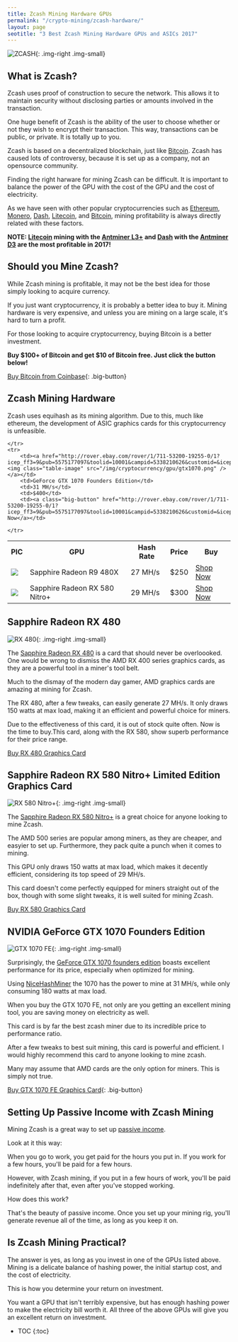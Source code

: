 ```yaml
---
title: Zcash Mining Hardware GPUs   
permalink: "/crypto-mining/zcash-hardware/"
layout: page
seotitle: "3 Best Zcash Mining Hardware GPUs and ASICs 2017" 
---
```


![ZCASH](/img/cryptocurrency/zcash.png "ZCASH"){: .img-right .img-small}

## What is Zcash? 

Zcash uses proof of construction to secure the network. This allows it to maintain security without disclosing parties or amounts involved in the transaction. 

One huge benefit of Zcash is the ability of the user to choose whether or not they wish to encrypt their transaction. This way, transactions can be public, or private. It is totally up to you. 

Zcash is based on a decentralized blockchain, just like [Bitcoin](/crypto-mining/bitcoin-hardware/). Zcash has caused lots of controversy, because it is set up as a company, not an opensource community.

Finding the right harware for mining Zcash can be difficult. It is important to balance the power of the GPU with the cost of the GPU and the cost of electricity. 

As we have seen with other popular cryptocurrencies such as [Ethereum](/crypto-mining/ethereum-hardware/), [Monero](/crypto-mining/monero-hardware/), [Dash](/crypto-mining/dash-hardware/), [Litecoin](/crypto-mining/litecoin-hardware/), and [Bitcoin](/crypto-mining/bitcoin-hardware), mining profitability is always directly related with these factors. 

**NOTE: [Litecoin](/crypto-mining/litecoin-hardware/) mining with the [Antminer L3+](/crypto-mining/litecoin-hardware/antminer-l3-review/) and [Dash](/crypto-mining/dash-hardware/) with the [Antminer D3](/crypto-mining/dash-hardware/antminer-d3-review/) are the most profitable in 2017!**

## Should you Mine Zcash?

While Zcash mining is profitable, it may not be the best idea for those simply looking to acquire currency. 

If you just want cryptocurrency, it is probably a better idea to buy it. Mining hardware is very expensive, and unless you are mining on a large scale, it's hard to turn a profit.

For those looking to acquire cryptocurrency, buying Bitcoin is a better investment.

**Buy $100+ of Bitcoin and get $10 of Bitcoin free. Just click the button below!**

[Buy Bitcoin from Coinbase](https://www.coinbase.com/join/5967ac4be42b2d0260de144b){: .big-button}

## Zcash Mining Hardware

Zcash uses equihash as its mining algorithm. Due to this, much like ethereum, the development of ASIC graphics cards for this cryptocurrency is unfeasible. 

<table class="basic-table" align="center">
	<tr>
		<th>PIC</th>
		<th>GPU</th>
		<th>Hash Rate</th>
		<th>Price</th>
		<th>Buy</th>
	</tr>
	<tr>
		<td><img class="table-image" src="/img/cryptocurrency/gpu/rx480.jpg" /></td>
		<td>Sapphire Radeon R9 480X</td>
		<td>27 MH/s</td>
		<td>$250</td>
		<td><a class="big-button" href="http://rover.ebay.com/rover/1/711-53200-19255-0/1?icep_ff3=9&pub=5575177097&toolid=10001&campid=5338210626&customid=&icep_uq=RX+480&icep_sellerId=&icep_ex_kw=&icep_sortBy=12&icep_catId=&icep_minPrice=&icep_maxPrice=&ipn=psmain&icep_vectorid=229466&kwid=902099&mtid=824&kw=lg">Shop Now</a></td>
	</tr>
	<tr>
		<td><a href="http://rover.ebay.com/rover/1/711-53200-19255-0/1?icep_ff3=9&pub=5575177097&toolid=10001&campid=5338210626&customid=&icep_uq=Sapphire+Radeon+RX+580+Nitro%2B&icep_sellerId=&icep_ex_kw=&icep_sortBy=12&icep_catId=&icep_minPrice=&icep_maxPrice=&ipn=psmain&icep_vectorid=229466&kwid=902099&mtid=824&kw=lg"><img class="table-image" src="/img/cryptocurrency/gpu/rx-580-nitro.jpg" /></a></td>
		<td>Sapphire Radeon RX 580 Nitro+</td>
		<td>29 MH/s</td>
		<td>$300</td>
		<td><a class="big-button" href="http://rover.ebay.com/rover/1/711-53200-19255-0/1?icep_ff3=9&pub=5575177097&toolid=10001&campid=5338210626&customid=&icep_uq=Sapphire+Radeon+RX+580+Nitro%2B&icep_sellerId=&icep_ex_kw=&icep_sortBy=12&icep_catId=&icep_minPrice=&icep_maxPrice=&ipn=psmain&icep_vectorid=229466&kwid=902099&mtid=824&kw=lg">Shop Now</a></td>
		
	</tr>
	<tr>
		<td><a href="http://rover.ebay.com/rover/1/711-53200-19255-0/1?icep_ff3=9&pub=5575177097&toolid=10001&campid=5338210626&customid=&icep_uq=NVIDIA+GeForce+GTX+1070+Founders+Edition&icep_sellerId=&icep_ex_kw=&icep_sortBy=12&icep_catId=&icep_minPrice=&icep_maxPrice=&ipn=psmain&icep_vectorid=229466&kwid=902099&mtid=824&kw=lg"><img class="table-image" src="/img/cryptocurrency/gpu/gtx1070.png" /></a></td>
		<td>GeForce GTX 1070 Founders Edition</td>
		<td>31 MH/s</td>
		<td>$400</td>
		<td><a class="big-button" href="http://rover.ebay.com/rover/1/711-53200-19255-0/1?icep_ff3=9&pub=5575177097&toolid=10001&campid=5338210626&customid=&icep_uq=NVIDIA+GeForce+GTX+1070+Founders+Edition&icep_sellerId=&icep_ex_kw=&icep_sortBy=12&icep_catId=&icep_minPrice=&icep_maxPrice=&ipn=psmain&icep_vectorid=229466&kwid=902099&mtid=824&kw=lg">Shop Now</a></td>
		
	</tr>
	
</table>

## Sapphire Radeon RX 480
![RX 480](/img/cryptocurrency/gpu/rx480.jpg){: .img-right .img-small}


The [Sapphire Radeon RX 480](http://rover.ebay.com/rover/1/711-53200-19255-0/1?icep_ff3=9&pub=5575177097&toolid=10001&campid=5338210626&customid=&icep_uq=RX+480&icep_sellerId=&icep_ex_kw=&icep_sortBy=12&icep_catId=&icep_minPrice=&icep_maxPrice=&ipn=psmain&icep_vectorid=229466&kwid=902099&mtid=824&kw=lg) is a card that should never be overloooked. One would be wrong to dismiss the AMD RX 400 series graphics cards, as they are a powerful tool in a miner's tool belt.

Much to the dismay of the modern day gamer, AMD graphics cards are amazing at mining for Zcash. 

The RX 480, after a few tweaks, can easily generate 27 MH/s. It only draws 150 watts at max load, making it an efficient and powerful choice for miners. 

Due to the effectiveness of this card, it is out of stock quite often. Now is the time to buy.This card, along with the RX 580, show superb performance for their price range. 

<a href="http://rover.ebay.com/rover/1/711-53200-19255-0/1?icep_ff3=9&pub=5575177097&toolid=10001&campid=5338210626&customid=&icep_uq=RX+480&icep_sellerId=&icep_ex_kw=&icep_sortBy=12&icep_catId=&icep_minPrice=&icep_maxPrice=&ipn=psmain&icep_vectorid=229466&kwid=902099&mtid=824&kw=lg" class="big-button">Buy RX 480 Graphics Card</a>

## Sapphire Radeon RX 580 Nitro+ Limited Edition Graphics Card
![RX 580 Nitro+](/img/cryptocurrency/gpu/rx-580-nitro.jpg){: .img-right .img-small}


The [Sapphire Radeon RX 580 Nitro+](http://rover.ebay.com/rover/1/711-53200-19255-0/1?icep_ff3=9&pub=5575177097&toolid=10001&campid=5338210626&customid=&icep_uq=Sapphire+Radeon+RX+580+Nitro%2B&icep_sellerId=&icep_ex_kw=&icep_sortBy=12&icep_catId=&icep_minPrice=&icep_maxPrice=&ipn=psmain&icep_vectorid=229466&kwid=902099&mtid=824&kw=lg) is a great choice for anyone looking to mine Zcash. 

The AMD 500 series are popular among miners, as they are cheaper, and easyier to set up. Furthermore, they pack quite a punch when it comes to mining. 

This GPU only draws 150 watts at max load, which makes it decently efficient, considering its top speed of 29 MH/s.

This card doesn't come perfectly equipped for miners straight out of the box, though with some slight tweaks, it is well suited for mining Zcash.  

<a href="http://rover.ebay.com/rover/1/711-53200-19255-0/1?icep_ff3=9&pub=5575177097&toolid=10001&campid=5338210626&customid=&icep_uq=Sapphire+Radeon+RX+580+Nitro%2B&icep_sellerId=&icep_ex_kw=&icep_sortBy=12&icep_catId=&icep_minPrice=&icep_maxPrice=&ipn=psmain&icep_vectorid=229466&kwid=902099&mtid=824&kw=lg" class="big-button"> Buy RX 580 Graphics Card </a>

## NVIDIA GeForce GTX 1070 Founders Edition
![GTX 1070 FE](/img/cryptocurrency/gpu/gtx1070.png){: .img-right .img-small}


Surprisingly, the [GeForce GTX 1070 founders edition](http://rover.ebay.com/rover/1/711-53200-19255-0/1?icep_ff3=9&pub=5575177097&toolid=10001&campid=5338210626&customid=&icep_uq=NVIDIA+GeForce+GTX+1070+Founders+Edition&icep_sellerId=&icep_ex_kw=&icep_sortBy=12&icep_catId=&icep_minPrice=&icep_maxPrice=&ipn=psmain&icep_vectorid=229466&kwid=902099&mtid=824&kw=lg) boasts excellent performance for its price, especially when optimized for mining. 

Using [NiceHashMiner](https://www.nicehash.com/) the 1070 has the power to mine at 31 MH/s, while only consuming 180 watts at max load. 

When you buy the GTX 1070  FE, not only are you getting an excellent mining tool, you are saving money on electricity as well.

This card is by far the best zcash miner due to its incredible price to performance ratio. 

After a few tweaks to best suit mining, this card is powerful and efficient. I would highly recommend this card to anyone looking to mine zcash. 

Many may assume that AMD cards are the only option for miners. This is simply not true.

[Buy GTX 1070 FE Graphics Card](http://rover.ebay.com/rover/1/711-53200-19255-0/1?icep_ff3=9&pub=5575177097&toolid=10001&campid=5338210626&customid=&icep_uq=NVIDIA+GeForce+GTX+1070+Founders+Edition&icep_sellerId=&icep_ex_kw=&icep_sortBy=12&icep_catId=&icep_minPrice=&icep_maxPrice=&ipn=psmain&icep_vectorid=229466&kwid=902099&mtid=824&kw=lg){: .big-button}

## Setting Up Passive Income with Zcash Mining 

Mining Zcash is a great way to set up [passive income](http://www.investopedia.com/terms/p/passiveincome.asp). 

Look at it this way: 

When you go to work, you get paid for the hours you put in. If you work for a few hours, you'll be paid for a few hours. 

However, with Zcash mining, if you put in a few hours of work, you'll be paid indefinitely after that, even after you've stopped working. 

How does this work? 

That's the beauty of passive income. Once you set up your mining rig, you'll generate revenue all of the time, as long as you keep it on.

## Is Zcash Mining Practical? 

The answer is yes, as long as you invest in one of the GPUs listed above. Mining is a delicate balance of hashing power, the initial startup cost, and the cost of electricity. 

This is how you determine your return on investment. 

You want a GPU that isn't terribly expensive, but has enough hashing power to make the electricity bill worth it. All three of the above GPUs will give you an excellent return on investment. 

* TOC
{:toc}